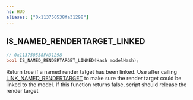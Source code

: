 ```yaml
---
ns: HUD
aliases: ["0x113750538fa31298"]
---
```

## IS_NAMED_RENDERTARGET_LINKED

```c
// 0x113750538FA31298
bool IS_NAMED_RENDERTARGET_LINKED(Hash modelHash);
```

Return true if a named render tatget has been linked. Use after calling [LINK_NAMED_RENDERTARGET](#_0xF6C09E276AEB3F2D) to make sure the render target could be linked to the model. If this function returns false, script should release the render target

